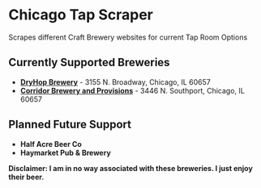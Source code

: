 # Chicago Tap Scraper

Scrapes different Craft Brewery websites for current Tap Room Options

## Currently Supported Breweries

- [**DryHop Brewery**](http://www.dryhopchicago.com/) - 3155 N. Broadway, Chicago, IL 60657
- [**Corridor Brewery and Provisions**](http://www.corridorchicago.com/) - 3446 N. Southport, Chicago, IL 60657

## Planned Future Support

- **Half Acre Beer Co**
- **Haymarket Pub & Brewery**

**Disclaimer: I am in no way associated with these breweries. I just enjoy their beer.**